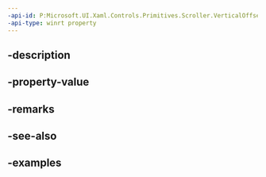 ```yaml
---
-api-id: P:Microsoft.UI.Xaml.Controls.Primitives.Scroller.VerticalOffset
-api-type: winrt property
---
```


## -description

## -property-value

## -remarks

## -see-also

## -examples

